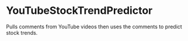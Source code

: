 # YouTubeStockTrendPredictor
Pulls comments from YouTube videos then uses the comments to predict stock trends.
